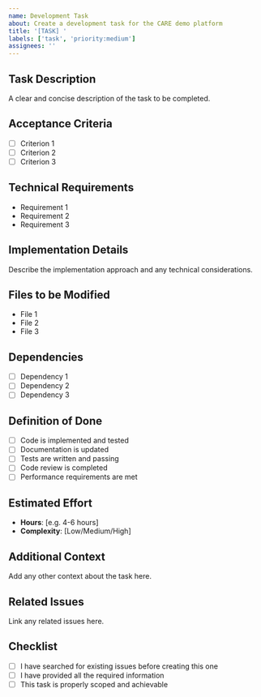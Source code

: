 ```yaml
---
name: Development Task
about: Create a development task for the CARE demo platform
title: '[TASK] '
labels: ['task', 'priority:medium']
assignees: ''
---
```


## Task Description
A clear and concise description of the task to be completed.

## Acceptance Criteria
- [ ] Criterion 1
- [ ] Criterion 2
- [ ] Criterion 3

## Technical Requirements
- Requirement 1
- Requirement 2
- Requirement 3

## Implementation Details
Describe the implementation approach and any technical considerations.

## Files to be Modified
- File 1
- File 2
- File 3

## Dependencies
- [ ] Dependency 1
- [ ] Dependency 2
- [ ] Dependency 3

## Definition of Done
- [ ] Code is implemented and tested
- [ ] Documentation is updated
- [ ] Tests are written and passing
- [ ] Code review is completed
- [ ] Performance requirements are met

## Estimated Effort
- **Hours**: [e.g. 4-6 hours]
- **Complexity**: [Low/Medium/High]

## Additional Context
Add any other context about the task here.

## Related Issues
Link any related issues here.

## Checklist
- [ ] I have searched for existing issues before creating this one
- [ ] I have provided all the required information
- [ ] This task is properly scoped and achievable

